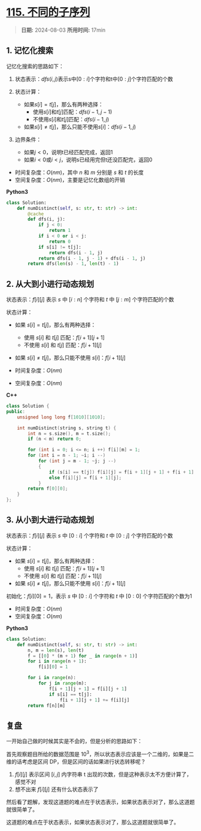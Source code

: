 # [115. 不同的子序列](https://leetcode.cn/problems/distinct-subsequences/description/)

> **日期:** 2024-08-03
> **所用时间:** 17min

## 1. 记忆化搜索

记忆化搜索的思路如下：

1. 状态表示：$dfs(i, j)$表示s中$[0:i]$个字符和t中$[0:j]$个字符匹配的个数

2. 状态计算：
   - 如果$s[i] = t[j]$，那么有两种选择：
     - 使用$s[i]$和$t[j]$匹配：$dfs(i-1, j-1)$
     - 不使用$s[i]$和$t[j]$匹配：$dfs(i-1, j)$
   - 如果$s[i] \neq t[j]$，那么只能不使用$s[i]$：$dfs(i-1, j)$

3. 边界条件：
   - 如果$j < 0$，说明t已经匹配完成，返回1
   - 如果$i < 0$或$i < j$，说明s已经用完但t还没匹配完，返回0

- 时间复杂度：$O(nm)$，其中 $n$ 和 $m$ 分别是 $s$ 和 $t$ 的长度
- 空间复杂度：$O(nm)$，主要是记忆化数组的开销

**Python3**

```python
class Solution:
    def numDistinct(self, s: str, t: str) -> int:
        @cache
        def dfs(i, j):
            if j < 0:
                return 1
            if i < 0 or i < j:
                return 0
            if s[i] != t[j]:
                return dfs(i - 1, j)
            return dfs(i - 1, j - 1) + dfs(i - 1, j)
        return dfs(len(s) - 1, len(t) - 1)
```

## 2. 从大到小进行动态规划

状态表示：$f[i][j]$ 表示 $s$ 中 $[i:n]$ 个字符和 $t$ 中 $[j:m]$ 个字符匹配的个数

状态计算：
   - 如果 $s[i] = t[j]$，那么有两种选择：
     - 使用 $s[i]$ 和 $t[j]$ 匹配：$f[i + 1][j + 1]$
     - 不使用 $s[i]$ 和 $t[j]$ 匹配：$f[i + 1][j]$
   - 如果 $s[i] \neq t[j]$，那么只能不使用 $s[i]$：$f[i + 1][j]$

- 时间复杂度：$O(nm)$
- 空间复杂度：$O(nm)$

**C++**

```C++
class Solution {
public:
    unsigned long long f[1010][1010];

    int numDistinct(string s, string t) {
        int n = s.size(), m = t.size();
        if (n < m) return 0;

        for (int i = 0; i <= n; i ++) f[i][m] = 1;
        for (int i = n - 1; ~i; i --)
            for (int j = m - 1; ~j; j --)
            {
                if (s[i] == t[j]) f[i][j] = f[i + 1][j + 1] + f[i + 1][j];
                else f[i][j] = f[i + 1][j];
            }
        return f[0][0];
    }
};
```

## 3. 从小到大进行动态规划

状态表示：$f[i][j]$ 表示 $s$ 中 $[0:i]$ 个字符和 $t$ 中 $[0:j]$ 个字符匹配的个数

状态计算：
   - 如果 $s[i] = t[j]$，那么有两种选择：
     - 使用 $s[i]$ 和 $t[j]$ 匹配：$f[i + 1][j + 1]$
     - 不使用 $s[i]$ 和 $t[j]$ 匹配：$f[i + 1][j]$
   - 如果 $s[i] \neq t[j]$，那么只能不使用 $s[i]$：$f[i + 1][j]$

初始化：$f[i][0] = 1$，表示 $s$ 中 $[0:i]$ 个字符和 $t$ 中 $[0:0]$ 个字符匹配的个数为1

- 时间复杂度：$O(nm)$
- 空间复杂度：$O(nm)$

**Python3**

```python
class Solution:
    def numDistinct(self, s: str, t: str) -> int:
        n, m = len(s), len(t)
        f = [[0] * (m + 1) for _ in range(n + 1)]
        for i in range(n + 1):
            f[i][0] = 1

        for i in range(n):
            for j in range(m):
                f[i + 1][j + 1] = f[i][j + 1]
                if s[i] == t[j]:
                    f[i + 1][j + 1] += f[i][j]
        return f[n][m]
```

## 复盘

一开始自己做的时候其实是不会的，但是分析的思路如下：

首先观察题目所给的数据范围是 $10^3$，所以状态表示应该是一个二维的，如果是二维的话考虑是区间 DP，但是区间的话如果进行状态转移呢？

1. $f[i][j]$ 表示区间 $[i, j]$ 内字符串 t 出现的次数，但是这种表示太不方便计算了，感觉不对
2. 想不出来 $f[i][j]$ 还有什么状态表示了

然后看了题解，发现这道题的难点在于状态表示，如果状态表示对了，那么这道题就很简单了。

这道题的难点在于状态表示，如果状态表示对了，那么这道题就很简单了。